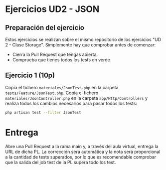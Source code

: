# Ejercicios UD2 - JSON

## Preparación del ejercicio

Estos ejercicios se realizan sobre el mismo repositorio de los ejercicios "UD 2 - Clase Storage". Simplemente hay que comprobar antes de comenzar:

- Cierra la Pull Request que tengas abierta.
- Comprueba que tienes todos los tests en verde

## Ejercicio 1 (10p)

Copia el fichero `materiales/JsonTest.php` en la carpeta `tests/Feature/JsonTest.php`. Copia el fichero `materiales/JsonController.php` en la carpeta `app/Http/Controllers` y realiza todos los cambios necesarios para pasar todos los tests:

```bash
php artisan test --filter JsonTest
```

# Entrega

Abre una Pull Request a la rama main y, a través del aula virtual, entrega la URL de dicha PL. La corrección será automática y la nota será proporcional a la cantidad de tests superados, por lo que es recomendable comprobar que la salida del job test de la PL supera todo los test.